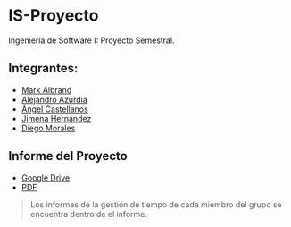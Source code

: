 # IS-Proyecto
Ingeniería de Software I: Proyecto Semestral. 

## Integrantes:
- [Mark Albrand](https://github.com/markalbrand56)
- [Alejandro Azurdia](https://github.com/jazurdia)
- [Ángel Castellanos](https://github.com/angelcast2002)
- [Jimena Hernández](https://github.com/Kojimena)
- [Diego Morales](https://github.com/Diego2250)

## Informe del Proyecto
- [Google Drive](https://docs.google.com/document/d/1bZ_D6-jxHqZlXLhaNH35PPa5RHcib3fngrrhZWa_l70/edit?usp=sharing)
- [PDF](https://github.com/markalbrand56/IS-Proyecto/blob/main/Informe/Proyecto%201.%20Corte%201.%20G5.pdf)

> Los informes de la gestión de tiempo de cada miembro del grupo se encuentra dentro de el informe.